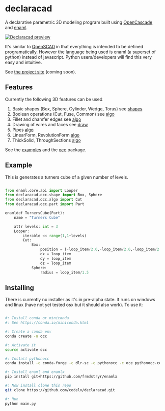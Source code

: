 # declaracad

A declarative parametric 3D modeling program built using [OpenCascade](https://github.com/tpaviot/pythonocc-core)
and [enaml](https://github.com/nucleic/enaml/). 

[![Declaracad preview](https://img.youtube.com/vi/SeVcerBlpWE/0.jpg)](https://youtu.be/SeVcerBlpWE)

It's similar to [OpenSCAD](http://www.openscad.org/)
in that everything is intended to be defined programatically. However the 
language being used is enaml (a superset of python) instead of javascript.  Python users/developers will find this very easy and intuitive.



See [the project site](https://www.codelv.com/projects/declaracad/) (coming soon).


## Features

Currently the following 3D features can be used:

1. Basic shapes (Box, Sphere, Cylinder, Wedge, Torus) see [shapes](declaracad/occ/shape.py)
2. Boolean operations (Cut, Fuse, Common) see [algo](declaracad/occ/algo.py)
3. Fillet and chamfer edges see [algo](declaracad/occ/algo.py)
4. Drawing of wires and faces see [draw](declaracad/occ/draw.py)
4. Pipes [algo](declaracad/occ/algo.py)
5. LinearForm, RevolutionForm [algo](declaracad/occ/algo.py)
5. ThickSolid, ThroughSections [algo](declaracad/occ/algo.py)

See the [examples](examples) and the [occ](declaracad/occ/) package.


## Example

This is generates a turners cube of a given number of levels.

```python

from enaml.core.api import Looper
from declaracad.occ.shape import Box, Sphere
from declaracad.occ.algo import Cut
from declaracad.occ.part import Part

enamldef TurnersCube(Part):
    name = "Turners Cube"

    attr levels: int = 3
    Looper:
        iterable << range(1,1+levels)
        Cut:
            Box:
                position = (-loop_item/2.0,-loop_item/2.0,-loop_item/2.0)
                dx = loop_item
                dy = loop_item
                dz = loop_item
            Sphere:
                radius = loop_item/1.5

```

## Installing

There is currently no installer as it's in pre-alpha state. It runs on windows and linux 
(have not yet tested osx but it should also work). To use it:

```bash

#: Install conda or miniconda
#: See https://conda.io/miniconda.html

#: Create a conda env
conda create -n occ

#: Activate it
source activate occ

#: Install pythonocc
conda install -c conda-forge -c dlr-sc -c pythonocc -c oce pythonocc-core==0.18 python=3

#: Install enaml and enamlx
pip install git+https://github.com/frmdstryr/enamlx

#: Now install clone this repo
git clone https://github.com/codelv/declaracad.git

#: Run 
python main.py

```
